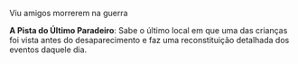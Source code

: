 Viu amigos morrerem na guerra

**A Pista do Último Paradeiro**: Sabe o último local em que uma das crianças foi vista antes do desaparecimento e faz uma reconstituição detalhada dos eventos daquele dia.